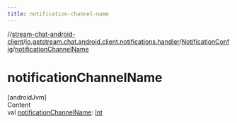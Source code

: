 ```yaml
---
title: notification-channel-name
---
```

//[stream-chat-android-client](../../../index.md)/[io.getstream.chat.android.client.notifications.handler](../index.md)/[NotificationConfig](index.md)/[notificationChannelName](notificationChannelName.md)



# notificationChannelName  
[androidJvm]  
Content  
val [notificationChannelName](notificationChannelName.md): [Int](https://kotlinlang.org/api/latest/jvm/stdlib/kotlin/-int/index.html)  



